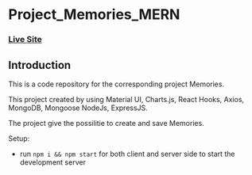# Project_Memories_MERN

### [Live Site](https://app-memorie.netlify.app/)

## Introduction
This is a code repository for the corresponding project Memories. 

This project created by using Material UI, Charts.js, React Hooks, Axios, MongoDB, Mongoose NodeJs, ExpressJS.

The project give the possilitie to create and save Memories.

Setup:
- run ```npm i && npm start``` for both client and server side to start the development server
